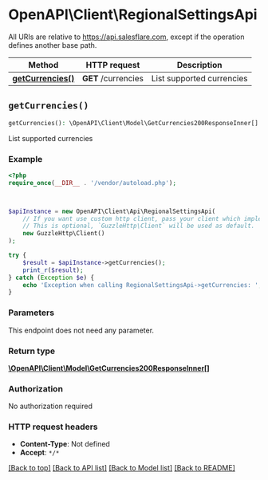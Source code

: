 # OpenAPI\Client\RegionalSettingsApi

All URIs are relative to https://api.salesflare.com, except if the operation defines another base path.

| Method | HTTP request | Description |
| ------------- | ------------- | ------------- |
| [**getCurrencies()**](RegionalSettingsApi.md#getCurrencies) | **GET** /currencies | List supported currencies |


## `getCurrencies()`

```php
getCurrencies(): \OpenAPI\Client\Model\GetCurrencies200ResponseInner[]
```

List supported currencies

### Example

```php
<?php
require_once(__DIR__ . '/vendor/autoload.php');



$apiInstance = new OpenAPI\Client\Api\RegionalSettingsApi(
    // If you want use custom http client, pass your client which implements `GuzzleHttp\ClientInterface`.
    // This is optional, `GuzzleHttp\Client` will be used as default.
    new GuzzleHttp\Client()
);

try {
    $result = $apiInstance->getCurrencies();
    print_r($result);
} catch (Exception $e) {
    echo 'Exception when calling RegionalSettingsApi->getCurrencies: ', $e->getMessage(), PHP_EOL;
}
```

### Parameters

This endpoint does not need any parameter.

### Return type

[**\OpenAPI\Client\Model\GetCurrencies200ResponseInner[]**](../Model/GetCurrencies200ResponseInner.md)

### Authorization

No authorization required

### HTTP request headers

- **Content-Type**: Not defined
- **Accept**: `*/*`

[[Back to top]](#) [[Back to API list]](../../README.md#endpoints)
[[Back to Model list]](../../README.md#models)
[[Back to README]](../../README.md)
